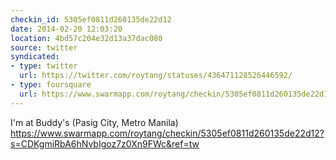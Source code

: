 ```yaml
---
checkin_id: 5305ef0811d260135de22d12
date: 2014-02-20 12:03:20
location: 4bd57c204e32d13a37dac080
source: twitter
syndicated:
- type: twitter
  url: https://twitter.com/roytang/statuses/436471128526446592/
- type: foursquare
  url: https://www.swarmapp.com/roytang/checkin/5305ef0811d260135de22d12
---
```


I'm at Buddy's (Pasig City, Metro Manila) https://www.swarmapp.com/roytang/checkin/5305ef0811d260135de22d12?s=CDKgmiRbA6hNvbIgoz7z0Xn9FWc&ref=tw